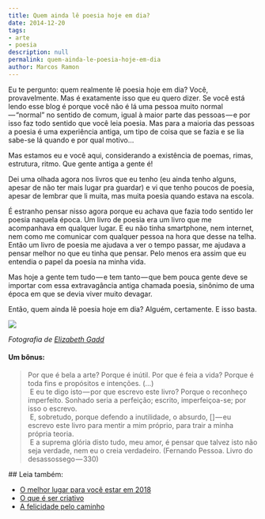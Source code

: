 ```yaml
---
title: Quem ainda lê poesia hoje em dia?
date: 2014-12-20
tags:
- arte
- poesia
description: null
permalink: quem-ainda-le-poesia-hoje-em-dia
author: Marcos Ramon
---
```

Eu te pergunto: quem realmente lê poesia hoje em dia? Você, provavelmente. Mas é exatamente isso que eu quero dizer. Se você está lendo esse blog é porque você não é lá uma pessoa muito normal — “normal” no sentido de comum, igual à maior parte das pessoas — e por isso faz todo sentido que você leia poesia. Mas para a maioria das pessoas a poesia é uma experiência antiga, um tipo de coisa que se fazia e se lia sabe-se lá quando e por qual motivo…

Mas estamos eu e você aqui, considerando a existência de poemas, rimas, estrutura, ritmo. Que gente antiga a gente é!

Dei uma olhada agora nos livros que eu tenho (eu ainda tenho alguns, apesar de não ter mais lugar pra guardar) e vi que tenho poucos de poesia, apesar de lembrar que li muita, mas muita poesia quando estava na escola.

É estranho pensar nisso agora porque eu achava que fazia todo sentido ler poesia naquela época. Um livro de poesia era um livro que me acompanhava em qualquer lugar. E eu não tinha smartphone, nem internet, nem como me comunicar com qualquer pessoa na hora que desse na telha. Então um livro de poesia me ajudava a ver o tempo passar, me ajudava a pensar melhor no que eu tinha que pensar. Pelo menos era assim que eu entendia o papel da poesia na minha vida.

Mas hoje a gente tem tudo — e tem tanto — que bem pouca gente deve se importar com essa extravagância antiga chamada poesia, sinônimo de uma época em que se devia viver muito devagar.

Então, quem ainda lê poesia hoje em dia? Alguém, certamente. E isso basta.

![](https://cdn-images-1.medium.com/max/800/0*wQMMYIxJ4xHicegM.jpg)

_Fotografia de_ [_Elizabeth Gadd_](http://www.elizabethgadd.com/)

#### Um bônus:

> Por que é bela a arte? Porque é inútil. Por que é feia a vida? Porque é toda fins e propósitos e intenções. (…)   
>  E eu te digo isto — por que escrevo este livro? Porque o reconheço imperfeito. Sonhado seria a perfeição; escrito, imperfeiçoa-se; por isso o escrevo.   
>  E, sobretudo, porque defendo a inutilidade, o absurdo, [] — eu escrevo este livro para mentir a mim próprio, para trair a minha própria teoria.   
>  E a suprema glória disto tudo, meu amor, é pensar que talvez isto não seja verdade, nem eu o creia verdadeiro. (Fernando Pessoa. Livro do desassossego — 330)


<div class="leia-tambem" markdown="1">
## Leia também:

- <a href="/o-melhor-lugar-para-voce-estar-em-2018">O melhor lugar para você estar em 2018</a>
- <a href="/o-que-e-ser-criativo">O que é ser criativo</a>
- <a href="/a-felicidade-pelo-caminho">A felicidade pelo caminho</a>
</div>